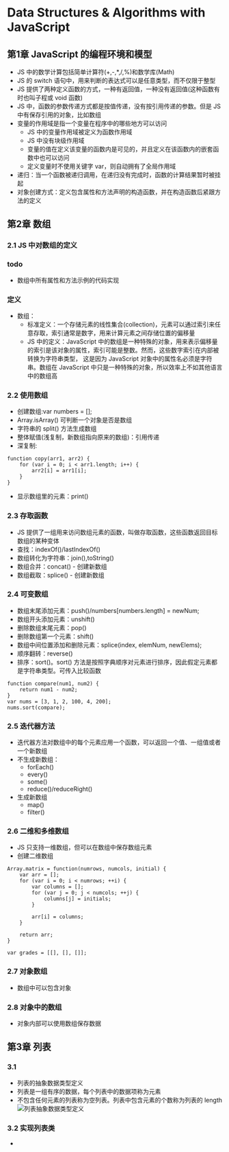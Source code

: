 Data Structures & Algorithms with JavaScript
==========

第1章  JavaScript 的编程环境和模型
-----

* JS 中的数学计算包括简单计算符(+,-,*,/,%)和数学库(Math)
* JS 的 switch 语句中，用来判断的表达式可以是任意类型，而不仅限于整型
* JS 提供了两种定义函数的方式，一种有返回值，一种没有返回值(这种函数有时也叫子程或 void 函数)
* JS 中，函数的参数传递方式都是按值传递，没有按引用传递的参数。但是 JS 中有保存引用的对象，比如数组
* 变量的作用域是指一个变量在程序中的哪些地方可以访问
    - JS 中的变量作用域被定义为函数作用域
    - JS 中没有块级作用域
    - 变量的值在定义该变量的函数内是可见的，并且定义在该函数内的嵌套函数中也可以访问
    - 定义变量时不使用关键字 var，则自动拥有了全局作用域
* 递归：当一个函数被递归调用，在递归没有完成时，函数的计算结果暂时被挂起
* 对象创建方式：定义包含属性和方法声明的构造函数，并在构造函数后紧跟方法的定义

第2章  数组
-----

### 2.1 JS 中对数组的定义
### todo
* 数组中所有属性和方法示例的代码实现

### 定义
* 数组：
    - 标准定义：一个存储元素的线性集合(collection)，元素可以通过索引来任意存取，索引通常是数字，用来计算元素之间存储位置的偏移量
    - JS 中的定义：JavaScript 中的数组是一种特殊的对象，用来表示偏移量的索引是该对象的属性，索引可能是整数。然而，这些数字索引在内部被转换为字符串类型， 这是因为 JavaScript 对象中的属性名必须是字符串。数组在 JavaScript 中只是一种特殊的对象，所以效率上不如其他语言中的数组高

### 2.2 使用数组
* 创建数组:var numbers = [];
* Array.isArray() 可判断一个对象是否是数组
* 字符串的 split() 方法生成数组
* 整体赋值(浅复制，新数组指向原来的数组)：引用传递
* 深复制:
```
function copy(arr1, arr2) {
    for (var i = 0; i < arr1.length; i++) {
        arr2[i] = arr1[i];
    }
}
```

* 显示数组里的元素：print()

### 2.3 存取函数
* JS 提供了一组用来访问数组元素的函数，叫做存取函数，这些函数返回目标数组的某种变体
* 查找：indexOf()/lastIndexOf()
* 数组转化为字符串：join(),toString()
* 数组合并：concat() - 创建新数组
* 数组截取：splice() - 创建新数组

### 2.4 可变数组
* 数组末尾添加元素：push()/numbers[numbers.length] = newNum;
* 数组开头添加元素：unshift()
* 删除数组末尾元素：pop()
* 删除数组第一个元素：shift()
* 数组中间位置添加和删除元素：splice(index, elemNum, newElems);
* 顺序翻转：reverse()
* 排序：sort()。sort() 方法是按照字典顺序对元素进行排序，因此假定元素都是字符串类型。可传入比较函数
```
function compare(num1, num2) {
    return num1 - num2;
}
var nums = [3, 1, 2, 100, 4, 200];
nums.sort(compare);
```

### 2.5 迭代器方法
*  迭代器方法对数组中的每个元素应用一个函数，可以返回一个值、一组值或者一个新数组
*  不生成新数组：
    -  forEach()
    -  every()
    -  some()
    -  reduce()/reduceRight()
*  生成新数组
    -  map()
    -  filter()

### 2.6 二维和多维数组
* JS 只支持一维数组，但可以在数组中保存数组元素
* 创建二维数组
```
Array.matrix = function(numrows, numcols, initial) {
    var arr = [];
    for (var i = 0; i < numrows; ++i) {
        var columns = [];
        for (var j = 0; j < numcols; ++j) {
            columns[j] = initials;
        }

        arr[i] = columns;
    }

    return arr;
}

var grades = [[], [], []];
```

### 2.7 对象数组
* 数组中可以包含对象

### 2.8 对象中的数组
* 对象内部可以使用数组保存数据

## 第3章  列表

### 3.1 
* 列表的抽象数据类型定义
* 列表是一组有序的数据，每个列表中的数据项称为元素
* 不包含任何元素的列表称为空列表。列表中包含元素的个数称为列表的 length
![列表抽象数据类型定义](./files/list-ADTD.png)

### 3.2 实现列表类
* 

